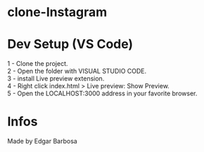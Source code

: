 # clone-Instagram


# Dev Setup (VS Code)
1 - Clone the project.<br>
2 - Open the folder with VISUAL STUDIO CODE.<br>
3 - install Live preview extension.<br>
4 - Right click index.html > Live preview: Show Preview.<br>
5 - Open the LOCALHOST:3000 address in your favorite browser.<br>


# Infos
Made by Edgar Barbosa 
